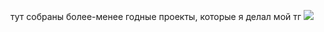 тут собраны более-менее годные проекты, которые я делал
мой тг <a href="t.me/@wN0NAMEw"><img src="https://clck.ru/3PZ5zN" /></a>
